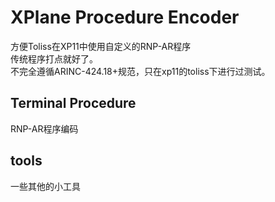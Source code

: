 # XPlane Procedure Encoder
方便Toliss在XP11中使用自定义的RNP-AR程序\
传统程序打点就好了。\
不完全遵循ARINC-424.18+规范，只在xp11的toliss下进行过测试。
## Terminal Procedure
RNP-AR程序编码
## tools
一些其他的小工具

